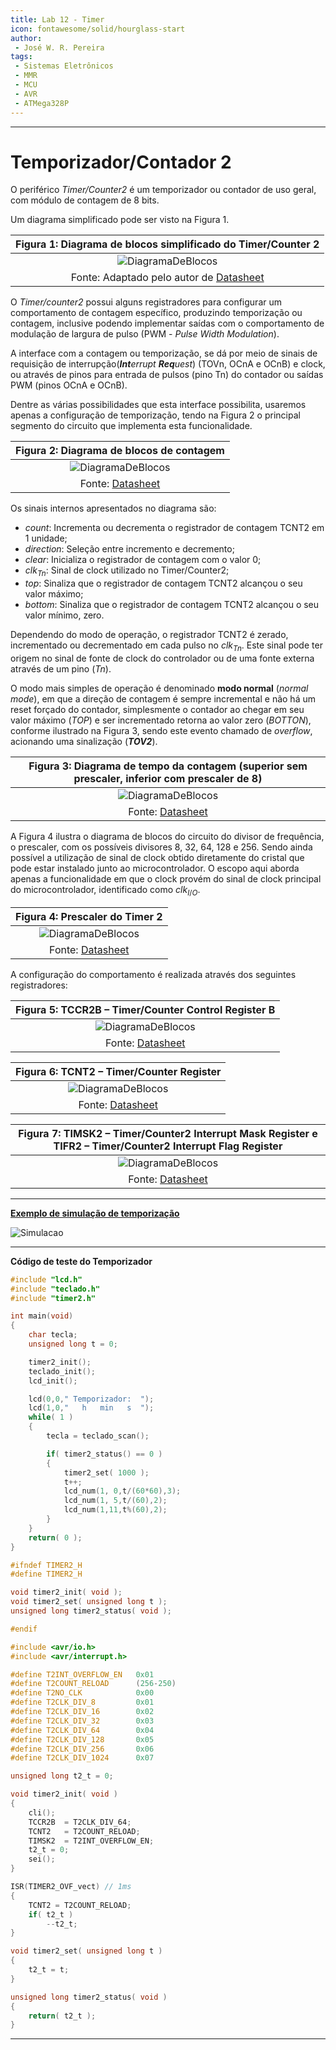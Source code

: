 ```yaml
---
title: Lab 12 - Timer
icon: fontawesome/solid/hourglass-start
author:
 - José W. R. Pereira
tags:
 - Sistemas Eletrônicos
 - MMR
 - MCU
 - AVR
 - ATMega328P
---
```



---

# Temporizador/Contador 2

O periférico *Timer/Counter2* é um temporizador ou contador de uso geral, com módulo de contagem de 8 bits.

Um diagrama simplificado pode ser visto na Figura 1.

| Figura 1: Diagrama de blocos simplificado do Timer/Counter 2 |
|:------------------------------------------------------------:|
| ![DiagramaDeBlocos](img/lab12-t2overflow.png)                  |
| Fonte: Adaptado pelo autor de [Datasheet](https://ww1.microchip.com/downloads/en/DeviceDoc/Atmel-7810-Automotive-Microcontrollers-ATmega328P_Datasheet.pdf) |

O *Timer/counter2* possui alguns registradores para configurar um comportamento de contagem específico, produzindo temporização ou contagem, inclusive podendo implementar saídas com o comportamento de modulação de largura de pulso (PWM - *Pulse Width Modulation*).

A interface com a contagem ou temporização, se dá por meio de sinais de requisição de interrupção(_**Int**errupt **Req**uest_)  (TOVn, OCnA e OCnB) e clock, ou através de pinos para entrada de pulsos (pino Tn) do contador ou saídas PWM (pinos OCnA e OCnB).

Dentre as várias possibilidades que esta interface possibilita, usaremos apenas a configuração de temporização, tendo na Figura 2 o principal segmento do circuito que implementa esta funcionalidade.

| Figura 2: Diagrama de blocos de contagem |
|:----------------------------------------:|
| ![DiagramaDeBlocos](img/lab12-bloco_contagem.png)                  |
| Fonte: [Datasheet](https://ww1.microchip.com/downloads/en/DeviceDoc/Atmel-7810-Automotive-Microcontrollers-ATmega328P_Datasheet.pdf) |

Os sinais internos apresentados no diagrama são:

- $count$: Incrementa ou decrementa o registrador de contagem TCNT2 em 1 unidade;
- $direction$: Seleção entre incremento e decremento;
- $clear$: Inicializa o registrador de contagem com o valor 0;
- $clk_{Tn}$: Sinal de clock utilizado no Timer/Counter2;
- $top$: Sinaliza que o registrador de contagem TCNT2 alcançou o seu valor máximo;
- $bottom$: Sinaliza que o registrador de contagem TCNT2 alcançou o seu valor mínimo, zero.


Dependendo do modo de operação, o registrador TCNT2 é zerado, incrementado ou decrementado em cada pulso no $clk_{Tn}$. Este sinal pode ter origem no sinal de fonte de clock do controlador ou de uma fonte externa através de um pino ($Tn$).

O modo mais simples de operação é denominado **modo normal** (*normal mode*), em que a direção de contagem é sempre incremental e não há um reset forçado do contador, simplesmente o contador ao chegar em seu valor máximo (*TOP*) e ser incrementado retorna ao valor zero (*BOTTON*), conforme ilustrado na Figura 3, sendo este evento chamado de *overflow*, acionando uma sinalização (***TOV2***).

| Figura 3: Diagrama de tempo da contagem (superior sem prescaler, inferior com prescaler de 8) |
|:----------------------------------------:|
| ![DiagramaDeBlocos](img/lab12-timing_diagram.png)|
| Fonte: [Datasheet](https://ww1.microchip.com/downloads/en/DeviceDoc/Atmel-7810-Automotive-Microcontrollers-ATmega328P_Datasheet.pdf) |


A Figura 4 ilustra o diagrama de blocos do circuito do divisor de frequência, o prescaler, com os possíveis divisores 8, 32, 64, 128 e 256. Sendo ainda possível a utilização de sinal de clock obtido diretamente do cristal que pode estar instalado junto ao microcontrolador. O escopo aqui aborda apenas a funcionalidade em que o clock provém do sinal de clock principal do microcontrolador, identificado como $clk_{I/O}$.

| Figura 4: Prescaler do Timer 2 |
|:----------------------------------------:|
| ![DiagramaDeBlocos](img/lab12-prescaler.png)|
| Fonte: [Datasheet](https://ww1.microchip.com/downloads/en/DeviceDoc/Atmel-7810-Automotive-Microcontrollers-ATmega328P_Datasheet.pdf) |


A configuração do comportamento é realizada através dos seguintes registradores:


| Figura 5: TCCR2B – Timer/Counter Control Register B |
|:----------------------------------------:|
| ![DiagramaDeBlocos](img/lab12-reg_tccr2b.png)|
| Fonte: [Datasheet](https://ww1.microchip.com/downloads/en/DeviceDoc/Atmel-7810-Automotive-Microcontrollers-ATmega328P_Datasheet.pdf) |


| Figura 6: TCNT2 – Timer/Counter Register |
|:----------------------------------------:|
| ![DiagramaDeBlocos](img/lab12-reg_tcnt2.png)|
| Fonte: [Datasheet](https://ww1.microchip.com/downloads/en/DeviceDoc/Atmel-7810-Automotive-Microcontrollers-ATmega328P_Datasheet.pdf) |


| Figura 7: TIMSK2 – Timer/Counter2 Interrupt Mask Register e  TIFR2 – Timer/Counter2 Interrupt Flag Register |
|:----------------------------------------:|
| ![DiagramaDeBlocos](img/lab12-reg_timsk2_tifr2.png)|
| Fonte: [Datasheet](https://ww1.microchip.com/downloads/en/DeviceDoc/Atmel-7810-Automotive-Microcontrollers-ATmega328P_Datasheet.pdf) |


---
[**Exemplo de simulação de temporização**](simulide/ihm.sim1)

![Simulacao](img/lab12-temporizador.gif)

---

**Código de teste do Temporizador**

```C title='main.c'
#include "lcd.h"
#include "teclado.h"
#include "timer2.h"

int main(void)
{
    char tecla;
    unsigned long t = 0;

    timer2_init();
    teclado_init();
    lcd_init();

    lcd(0,0," Temporizador:  ");
    lcd(1,0,"   h   min   s  ");
    while( 1 )
    {
        tecla = teclado_scan();

        if( timer2_status() == 0 )
        {
            timer2_set( 1000 );
            t++;
            lcd_num(1, 0,t/(60*60),3);
            lcd_num(1, 5,t/(60),2);
            lcd_num(1,11,t%(60),2);
        }
    }
    return( 0 );
}
```

```C title='timer2.h'
#ifndef TIMER2_H
#define TIMER2_H

void timer2_init( void );
void timer2_set( unsigned long t );
unsigned long timer2_status( void );

#endif
```

```C title='timer2.c'
#include <avr/io.h>
#include <avr/interrupt.h>

#define T2INT_OVERFLOW_EN	0x01
#define T2COUNT_RELOAD		(256-250)
#define T2NO_CLK			0x00
#define T2CLK_DIV_8			0x01
#define T2CLK_DIV_16		0x02
#define T2CLK_DIV_32		0x03
#define T2CLK_DIV_64		0x04
#define T2CLK_DIV_128		0x05
#define T2CLK_DIV_256		0x06
#define T2CLK_DIV_1024		0x07

unsigned long t2_t = 0;

void timer2_init( void )
{
    cli();
	TCCR2B 	= T2CLK_DIV_64;
	TCNT2 	= T2COUNT_RELOAD;
	TIMSK2 	= T2INT_OVERFLOW_EN;
	t2_t = 0;
    sei();
}

ISR(TIMER2_OVF_vect) // 1ms
{
	TCNT2 = T2COUNT_RELOAD;
	if( t2_t )
	    --t2_t;
}

void timer2_set( unsigned long t )
{
    t2_t = t;
}

unsigned long timer2_status( void )
{
    return( t2_t );
}
```


---
